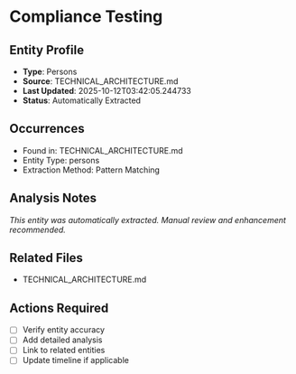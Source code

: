 # Compliance Testing

## Entity Profile
- **Type**: Persons
- **Source**: TECHNICAL_ARCHITECTURE.md
- **Last Updated**: 2025-10-12T03:42:05.244733
- **Status**: Automatically Extracted

## Occurrences
- Found in: TECHNICAL_ARCHITECTURE.md
- Entity Type: persons
- Extraction Method: Pattern Matching

## Analysis Notes
*This entity was automatically extracted. Manual review and enhancement recommended.*

## Related Files
- TECHNICAL_ARCHITECTURE.md

## Actions Required
- [ ] Verify entity accuracy
- [ ] Add detailed analysis
- [ ] Link to related entities
- [ ] Update timeline if applicable
